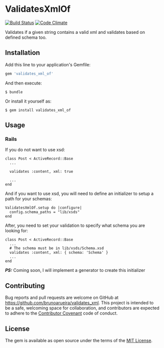 # ValidatesXmlOf

[![Build Status](https://travis-ci.org/brunoarueira/validates_xml_of.svg?branch=master)](https://travis-ci.org/brunoarueira/validates_xml_of)
[![Code Climate](https://codeclimate.com/github/brunoarueira/validates_xml_of/badges/gpa.svg)](https://codeclimate.com/github/brunoarueira/validates_xml_of)

Validates if a given string contains a valid xml and validates based on defined
schema too.

## Installation

Add this line to your application's Gemfile:

```ruby
gem 'validates_xml_of'
```

And then execute:

    $ bundle

Or install it yourself as:

    $ gem install validates_xml_of

## Usage

### Rails

If you do not want to use xsd:

```
class Post < ActiveRecord::Base
  ...

  validates :content, xml: true

  ...
end
```

And if you want to use xsd, you will need to define an initializer to setup a path for your schemas:

```
ValidatesXmlOf.setup do |configure|
  config.schema_paths = "lib/xsds"
end
```

After, you need to set your validation to specify what schema you are looking for:

```
class Post < ActiveRecord::Base
  ...
  # The schema must be in lib/xsds/Schema.xsd
  validates :content, xml: { schema: 'Schema' }
  ...
end
```

***PS:*** Coming soon, I will implement a generator to create this initializer

## Contributing

Bug reports and pull requests are welcome on GitHub at https://github.com/brunoarueira/validates_xml. This project is intended to be a safe, welcoming space for collaboration, and contributors are expected to adhere to the [Contributor Covenant](http://contributor-covenant.org) code of conduct.

## License

The gem is available as open source under the terms of the [MIT License](http://opensource.org/licenses/MIT).


